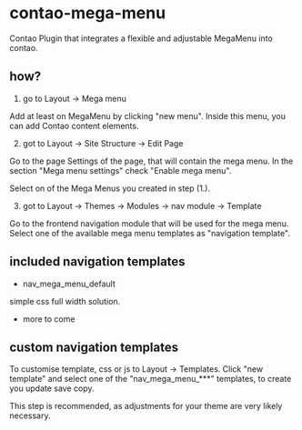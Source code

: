 # contao-mega-menu
Contao Plugin that integrates a flexible and adjustable MegaMenu into contao.

## how?
1. go to Layout -> Mega menu 

 Add at least on MegaMenu by clicking "new menu".
 Inside this menu, you can add Contao content elements.

2. got to Layout -> Site Structure -> Edit Page

 Go to the page Settings of the page, that will contain the mega menu.
 In the section "Mega menu settings" check "Enable mega menu".
 
 Select on of the Mega Menus you created in step (1.).
 
3. got to Layout -> Themes -> Modules -> nav module -> Template

 Go to the frontend navigation module that will be used for the mega menu.
 Select one of the available mega menu templates as "navigation template".


## included navigation templates

* nav_mega_menu_default

 simple css full width solution.
 
* more to come
 
 
 
## custom navigation templates

To customise template, css or js to Layout -> Templates.
Click "new template" and select one of the "nav_mega_menu_***" templates, to create you update save copy.

This step is recommended, as adjustments for your theme are very likely necessary.

